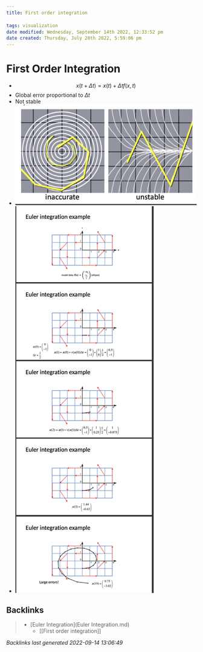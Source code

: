 ```yaml
---
title: First order integration

tags: visualization 
date modified: Wednesday, September 14th 2022, 12:33:52 pm
date created: Thursday, July 28th 2022, 5:59:06 pm
---
```


# First Order Integration
- $$x(t+ \Delta t) = x(t)+ \Delta t f(x,t)$$
- Global error proportional to $\Delta t$
- Not stable
- ![](assets/Screenshot%202022-09-14%20at%2012.32.13%20PM.png)
- ![](assets/Screenshot%202022-09-14%20at%2012.33.45%20PM.png)

## Backlinks

> - [Euler Integration](Euler Integration.md)
>   - [[First order integration]]

_Backlinks last generated 2022-09-14 13:06:49_

